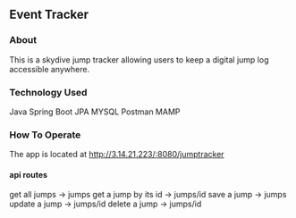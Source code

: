 ## Event Tracker

### About
This is a skydive jump tracker allowing users to keep a digital jump log accessible anywhere.

### Technology Used
Java
Spring Boot
JPA
MYSQL
Postman
MAMP

### How To Operate
The app is located at http://3.14.21.223/:8080/jumptracker

#### api routes
get all jumps -> jumps
get a jump by its id -> jumps/id
save a jump -> jumps
update a jump -> jumps/id
delete a jump -> jumps/id
